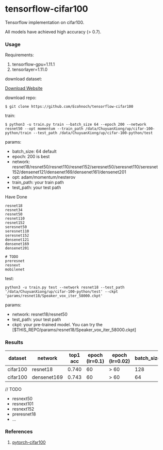 # tensorflow-cifar100

Tensorflow implementation on cifar100.

All models have achieved high accuracy (> 0.7).


### Usage

Requirements:

1. tensorflow-gpu=1.11.1
2. tensorlayer=1.11.0

download dataset:

[Download Website](https://www.cs.toronto.edu/~kriz/cifar.html )

download repo:

```
$ git clone https://github.com/Ecohnoch/tensorflow-cifar100
```

train:

```
$ python3 -u train.py train --batch_size 64 --epoch 200 --network resnet50 --opt momentum --train_path /data/ChuyuanXiong/up/cifar-100-python/train --test_path /data/ChuyuanXiong/up/cifar-100-python/test
```

params:

* batch_size: 64 default
* epoch: 200 is best
* network: resnet18/resnet50/resnet110/resnet152/seresnet50/seresnet110/seresnet152/densenet121/densenet169/densenet161/densenet201
* opt: adam/momentum/nesterov
* train_path:  your train path
* test_path: your test path

Have Done
```
resnet18
resnet34
resnet50
resnet110
resnet152
seresnet50
seresnet110
seresnet152
densenet121
densenet169
densenet201

# TODO
preresnet
resnext
mobilenet
```


test:

```
python3 -u train.py test --network resnet18 --test_path '/data/ChuyuanXiong/up/cifar-100-python/test' --ckpt 'params/resnet18/Speaker_vox_iter_58000.ckpt'
```

params:

* network: resnet18/resnet50
* test_path: your test path
* ckpt:  your pre-trained model. You can try the [\$THIS_REPO/params/resnet18/Speaker_vox_iter_58000.ckpt]




### Results

dataset | network | top1 acc | epoch (lr=0.1) | epoch (lr=0.02) |  batch_size | initializer |  warmup |   weight decay|
--------|---------|---------|-----------------|----------------|--------------|-------------|---------|--------------|
cifar100| resnet18   | 0.740  |   60          | > 60           |    128       | msra       |     0    |        0
cifar100| densenet169| 0.743 |  60            | > 60           |    64        | orth       |     1    |      5e-4     


// TODO

* resnext50
* resnext101
* resnext152
* preresnet18
* ...



### References

1. [pytorch-cifar100](https://github.com/weiaicunzai/pytorch-cifar100)